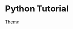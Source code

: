 # Python Tutorial

[Theme](https://sphinx-themes.readthedocs.io/en/latest/sample-sites/sphinx-book-theme/)